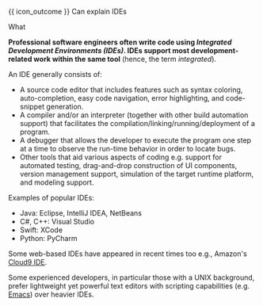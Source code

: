 <span id="prereqs"></span>

<span id="outcomes">{{ icon_outcome }} Can explain IDEs</span>

<span id="title">What</span>

<div id="body">

**Professional software engineers often write code using _Integrated Development Environments (IDEs)_. IDEs support most development-related work within the same tool** (hence, the term _integrated_).

An IDE generally consists of:

* A source code editor that includes features such as syntax coloring, auto-completion, easy code navigation, error highlighting, and code-snippet generation.
* A compiler and/or an interpreter (together with other build automation support) that facilitates the compilation/linking/running/deployment of a program.
* A debugger that allows the developer to execute the program one step at a time to observe the run-time behavior in order to locate bugs.
* Other tools that aid various aspects of coding e.g. support for automated testing, drag-and-drop construction of UI components, version management support, simulation of the target runtime platform, and modeling support.

Examples of popular IDEs:
* Java: Eclipse, IntelliJ IDEA, NetBeans
* C#, C++: Visual Studio
* Swift: XCode
* Python: PyCharm

Some web-based IDEs have appeared in recent times too e.g., Amazon's [Cloud9 IDE](https://aws.amazon.com/cloud9/).

Some experienced developers, in particular those with a UNIX background, prefer lightweight yet powerful text editors with scripting capabilities (e.g. [Emacs](http://www.gnu.org/software/emacs/)) over heavier IDEs.

</div>

<div id="extras">
<include src="exercisesPanel.md" boilerplate/>
</div>

